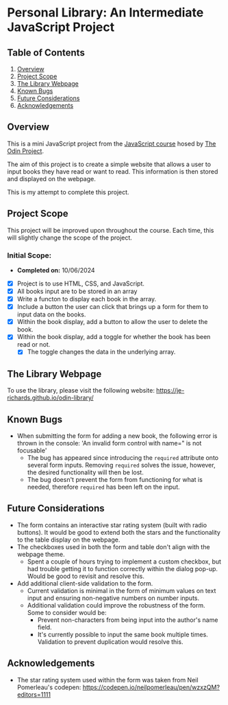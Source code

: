 # Personal Library: An Intermediate JavaScript Project

## Table of Contents
1. [Overview](#overview)
2. [Project Scope](#project-scope)
3. [The Library Webpage](#the-library-webpage)
4. [Known Bugs](#known-bugs)
5. [Future Considerations](#future-considerations)
6. [Acknowledgements](#acknowledgements)

## Overview
This is a mini JavaScript project from the [JavaScript course](https://www.theodinproject.com/paths/full-stack-javascript/courses/javascript) hosed by [The Odin Project](https://www.theodinproject.com/).

The aim of this project is to create a simple website that allows a user to input books they have read or want to read. This information is then stored and displayed on the webpage.

This is my attempt to complete this project.

## Project Scope
This project will be improved upon throughout the course. Each time, this will slightly change the scope of the project. 

### Initial Scope:
- **Completed on:** 10/06/2024
- [x] Project is to use HTML, CSS, and JavaScript.
- [x] All books input are to be stored in an array
- [x] Write a functon to display each book in the array.
- [x] Include a button the user can click that brings up a form for them to input data on the books.
- [x] Within the book display, add a button to allow the user to delete the book.
- [x] Within the book display, add a toggle for whether the book has been read or not.
    - [x] The toggle changes the data in the underlying array.

## The Library Webpage
To use the library, please visit the following website: https://je-richards.github.io/odin-library/

## Known Bugs
- When submitting the form for adding a new book, the following error is thrown in the console: 'An invalid form control with name=" is not focusable'
    - The bug has appeared since introducing the `required` attribute onto several form inputs. Removing `required` solves the issue, however, the desired functionality will then be lost.
    - The bug doesn't prevent the form from functioning for what is needed, therefore `required` has been left on the input.

## Future Considerations
- The form contains an interactive star rating system (built with radio buttons). It would be good to extend both the stars and the functionality to the table display on the webpage.
- The checkboxes used in both the form and table don't align with the webpage theme. 
    - Spent a couple of hours trying to implement a custom checkbox, but had trouble getting it to function correctly within the dialog pop-up. Would be good to revisit and resolve this.
- Add additional client-side validation to the form.
    - Current validation is minimal in the form of minimum values on text input and ensuring non-negative numbers on number inputs.
    - Additional validation could improve the robustness of the form. Some to consider would be:
        - Prevent non-characters from being input into the author's name field.
        - It's currently possible to input the same book multiple times. Validation to prevent duplication would resolve this.

## Acknowledgements
- The star rating system used within the form was taken from Neil Pomerleau's codepen: https://codepen.io/neilpomerleau/pen/wzxzQM?editors=1111
